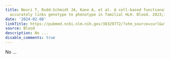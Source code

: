 ```yaml
---
title: Noori T, Rudd-Schmidt JA, Kane A, et al. A cell-based functional assay that
  accurately links genotype to phenotype in familial HLH. Blood. 2023;141(19):2330-2342
date: '2024-02-08'
linkTitle: https://pubmed.ncbi.nlm.nih.gov/38329772/?utm_source=curl&utm_medium=rss&utm_campaign=journals&utm_content=7603509&fc=None&ff=20240208170715&v=2.18.0
source: Blood
description: No ...
disable_comments: true
---
```

No ...